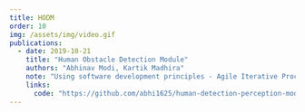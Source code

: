 ```yaml
---
title: HODM
order: 10
img: /assets/img/video.gif
publications:
  - date: 2019-10-21
    title: "Human Obstacle Detection Module"
    authors: "Abhinav Modi, Kartik Madhira"
    note: "Using software development principles - Agile Iterative Process we developed a package using a pretrained YOLOv3 network to detect humans in a sequence of input images."
    links:
      code: "https://github.com/abhi1625/human-detection-perception-module"
---
```

